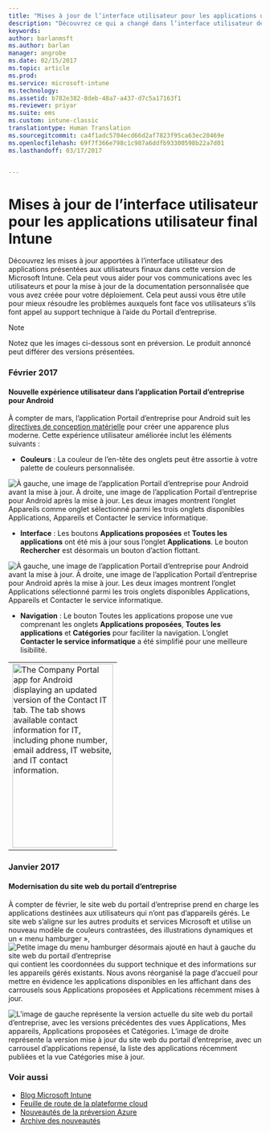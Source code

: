```yaml
---
title: "Mises à jour de l’interface utilisateur pour les applications utilisateur final Intune | Microsoft Docs"
description: "Découvrez ce qui a changé dans l’interface utilisateur des applications qui fonctionnent sur les appareils des utilisateurs finaux avec Intune."
keywords: 
author: barlanmsft
ms.author: barlan
manager: angrobe
ms.date: 02/15/2017
ms.topic: article
ms.prod: 
ms.service: microsoft-intune
ms.technology: 
ms.assetid: b782e382-8deb-48a7-a437-d7c5a17163f1
ms.reviewer: priyar
ms.suite: ems
ms.custom: intune-classic
translationtype: Human Translation
ms.sourcegitcommit: ca4f1adc5704ecd66d2af7823f95ca63ec20469e
ms.openlocfilehash: 69f7f366e798c1c987a6ddfb93300598b22a7d01
ms.lasthandoff: 03/17/2017


---
```

# <a name="ui-updates-for-intune-end-user-apps"></a>Mises à jour de l’interface utilisateur pour les applications utilisateur final Intune
Découvrez les mises à jour apportées à l’interface utilisateur des applications présentées aux utilisateurs finaux dans cette version de Microsoft Intune. Cela peut vous aider pour vos communications avec les utilisateurs et pour la mise à jour de la documentation personnalisée que vous avez créée pour votre déploiement. Cela peut aussi vous être utile pour mieux résoudre les problèmes auxquels font face vos utilisateurs s’ils font appel au support technique à l’aide du Portail d’entreprise.

> [!Note]
> Notez que les images ci-dessous sont en préversion. Le produit annoncé peut différer des versions présentées.

### <a name="february-2017"></a>Février 2017

#### <a name="new-user-experience-for-the-company-portal-app-for-android---621622-announced-1702--"></a>Nouvelle expérience utilisateur dans l’application Portail d’entreprise pour Android <!--621622, announced 1702-->
À compter de mars, l’application Portail d’entreprise pour Android suit les [directives de conception matérielle](https://material.io/guidelines/material-design/introduction.html) pour créer une apparence plus moderne. Cette expérience utilisateur améliorée inclut les éléments suivants :

* __Couleurs__ : La couleur de l’en-tête des onglets peut être assortie à votre palette de couleurs personnalisée.

![À gauche, une image de l’application Portail d’entreprise pour Android avant la mise à jour. À droite, une image de l’application Portail d’entreprise pour Android après la mise à jour. Les deux images montrent l’onglet Appareils comme onglet sélectionné parmi les trois onglets disponibles Applications, Appareils et Contacter le service informatique.](./media/CP_Android_DevicesTab_BeforeAfter.png)

* __Interface__ : Les boutons __Applications proposées__ et __Toutes les applications__ ont été mis à jour sous l’onglet __Applications__. Le bouton __Rechercher__ est désormais un bouton d’action flottant.

![À gauche, une image de l’application Portail d’entreprise pour Android avant la mise à jour. À droite, une image de l’application Portail d’entreprise pour Android après la mise à jour. Les deux images montrent l’onglet Applications sélectionné parmi les trois onglets disponibles Applications, Appareils et Contacter le service informatique.](./media/CP_Android_AppsTab_BeforeAfter.png)

* __Navigation__ : Le bouton Toutes les applications propose une vue comprenant les onglets __Applications proposées__, __Toutes les applications__ et __Catégories__ pour faciliter la navigation. L’onglet __Contacter le service informatique__ a été simplifié pour une meilleure lisibilité.

<html>
<body>
   <table id="wrapper">
      <tr>
         <td>
            <img src="https://docs.microsoft.com/en-us/InTune/whats-new/media/cp_android_contactit_after.png" alt="The Company Portal app for Android displaying an updated version of the Contact IT tab. The tab shows available contact information for IT, including phone number, email address, IT website, and IT contact information." width=200 height=366 align=center>
          </td>
      </tr>
   </table>
</body>
</html>

### <a name="january-2017"></a>Janvier 2017

#### <a name="modernizing-the-company-portal-website---753980-announced-1701--"></a>Modernisation du site web du portail d’entreprise <!--753980, announced 1701-->
À compter de février, le site web du portail d’entreprise prend en charge les applications destinées aux utilisateurs qui n’ont pas d’appareils gérés. Le site web s’aligne sur les autres produits et services Microsoft et utilise un nouveau modèle de couleurs contrastées, des illustrations dynamiques et un « menu hamburger », ![Petite image du menu hamburger désormais ajouté en haut à gauche du site web du portail d’entreprise](./media/CP_hamburger_menu.png) qui contient les coordonnées du support technique et des informations sur les appareils gérés existants. Nous avons réorganisé la page d’accueil pour mettre en évidence les applications disponibles en les affichant dans des carrousels sous Applications proposées et Applications récemment mises à jour.

![L’image de gauche représente la version actuelle du site web du portail d’entreprise, avec les versions précédentes des vues Applications, Mes appareils, Applications proposées et Catégories. L’image de droite représente la version mise à jour du site web du portail d’entreprise, avec un carrousel d’applications repensé, la liste des applications récemment publiées et la vue Catégories mise à jour.](./media/CP_Website_BeforeAfter_Feb2016.png)


### <a name="see-also"></a>Voir aussi
* [Blog Microsoft Intune](http://go.microsoft.com/fwlink/?LinkID=273882)
* [Feuille de route de la plateforme cloud](http://www.microsoft.com/en-us/server-cloud/roadmap/Indevelopment.aspx?TabIndex=0&dropValue=Intune)
* [Nouveautés de la préversion Azure](https://docs.microsoft.com/intune-azure/introduction/whats-new)
* [Archive des nouveautés](whats-new-archive.md)

